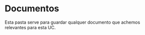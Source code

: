 # Documentos

Esta pasta serve para guardar qualquer documento que achemos relevantes para esta UC.
